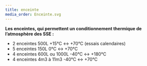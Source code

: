 ```yaml
---
title: enceinte
media_order: Enceinte.svg
---
```


**Les enceintes, qui permettent un conditionnement thermique de l’atmosphère des SSE :**

* 2 enceintes 500L +15°C ↔ +70°C (essais calendaires)
* 5 enceintes 150L 0°C ↔ +70°C
* 4 enceintes 600L ou 1000L -40°C ↔ +180°C
* 4 enceintes 4m3 à 11m3 -40°C ↔ +70°C